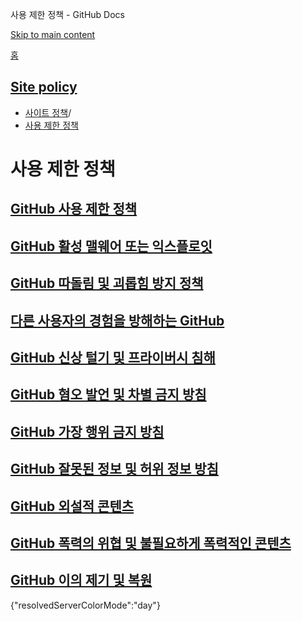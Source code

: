 사용 제한 정책 - GitHub Docs

[Skip to main content](#main-content)

[홈](/ko)

[Site policy](/ko/site-policy)
----------

* [사이트 정책](/ko/site-policy)/
* [사용 제한 정책](/ko/site-policy/acceptable-use-policies)

사용 제한 정책
==========

[GitHub 사용 제한 정책](/ko/site-policy/acceptable-use-policies/github-acceptable-use-policies)
----------

[GitHub 활성 맬웨어 또는 익스플로잇](/ko/site-policy/acceptable-use-policies/github-active-malware-or-exploits)
----------

[GitHub 따돌림 및 괴롭힘 방지 정책](/ko/site-policy/acceptable-use-policies/github-bullying-and-harassment)
----------

[다른 사용자의 경험을 방해하는 GitHub](/ko/site-policy/acceptable-use-policies/github-disrupting-the-experience-of-other-users)
----------

[GitHub 신상 털기 및 프라이버시 침해](/ko/site-policy/acceptable-use-policies/github-doxxing-and-invasion-of-privacy)
----------

[GitHub 혐오 발언 및 차별 금지 방침](/ko/site-policy/acceptable-use-policies/github-hate-speech-and-discrimination)
----------

[GitHub 가장 행위 금지 방침](/ko/site-policy/acceptable-use-policies/github-impersonation)
----------

[GitHub 잘못된 정보 및 허위 정보 방침](/ko/site-policy/acceptable-use-policies/github-misinformation-and-disinformation)
----------

[GitHub 외설적 콘텐츠](/ko/site-policy/acceptable-use-policies/github-sexually-obscene-content)
----------

[GitHub 폭력의 위협 및 불필요하게 폭력적인 콘텐츠](/ko/site-policy/acceptable-use-policies/github-threats-of-violence-and-gratuitously-violent-content)
----------

[GitHub 이의 제기 및 복원](/ko/site-policy/acceptable-use-policies/github-appeal-and-reinstatement)
----------

{"resolvedServerColorMode":"day"}
